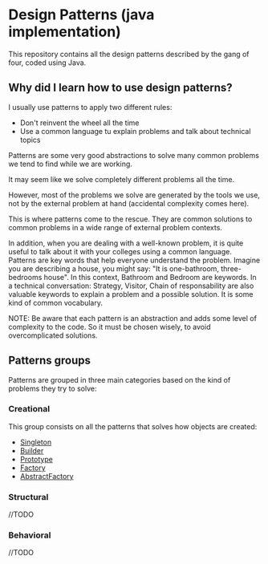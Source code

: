 # Design Patterns (java implementation)

This repository contains all the design patterns described by the gang of four, coded using Java.

## Why did I learn how to use design patterns?

I usually use patterns to apply two different rules:
 * Don't reinvent the wheel all the time
 * Use a common language tu explain problems and talk about technical topics
 
Patterns are some very good abstractions to solve many common problems we tend to find while we are working.

It may seem like we solve completely different problems all the time.

However, most of the problems we solve are generated by the tools we use, not by the external problem at hand (accidental complexity comes here).

This is where patterns come to the rescue. They are common solutions to common problems in a wide range of external problem contexts.

In addition, when you are dealing with a well-known problem, it is quite useful to talk about it with your colleges using a common language. Patterns are key words that help everyone understand the problem.
Imagine you are describing a house, you might say: "It is one-bathroom, three-bedrooms house". In this context, Bathroom and Bedroom are keywords.
In a technical conversation: Strategy, Visitor, Chain of responsability are also valuable keywords to explain a problem and a possible solution. It is some kind of common vocabulary.

NOTE: Be aware that each pattern is an abstraction and adds some level of complexity to the code. So it must be chosen wisely, to avoid overcomplicated solutions.

## Patterns groups

Patterns are grouped in three main categories based on the kind of problems they try to solve:

### Creational

This group consists on all the patterns that solves how objects are created:

* [Singleton](./docs/creational/Singleton.md)
* [Builder]()
* [Prototype]()
* [Factory]()
* [AbstractFactory]()


### Structural
//TODO

### Behavioral
//TODO
